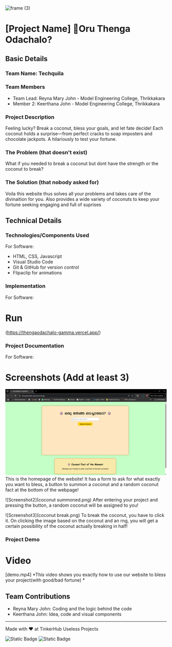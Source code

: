 <img width="3188" height="1202" alt="frame (3)" src="https://github.com/user-attachments/assets/517ad8e9-ad22-457d-9538-a9e62d137cd7" />


# [Project Name] 🎯Oru Thenga Odachalo?


## Basic Details
### Team Name: Techquila


### Team Members
- Team Lead: Reyna Mary John - Model Engineering College, Thrikkakara
- Member 2: Keerthana John - Model Engineering College, Thrikkakara

### Project Description
Feeling lucky? Break a coconut, bless your goals, and let fate decide! Each coconut holds a surprise—from perfect cracks to soap imposters and chocolate jackpots. A hilariously to test your fortune.

### The Problem (that doesn't exist)
What if you needed to break a coconut but dont have the strength or the coconut to break? 

### The Solution (that nobody asked for)
Voila this website thus solves all your problems and takes care of the divinaition for you. Also provides a wide variety of coconuts to keep your fortune seeking engaging and full of suprises

## Technical Details
### Technologies/Components Used
For Software:
- HTML, CSS, Javascript
- Visual Studio Code
- Git & GitHub for version control
- Flipaclip for animations

### Implementation
For Software:

# Run
(https://thengaodachalo-gamma.vercel.app/)

### Project Documentation
For Software:

# Screenshots (Add at least 3)
![Screenshot1](homepage.png)
This is the homepage of the website! It has a form to ask for what exactly you want to bless, a button to summon a coconut and a random coconut fact at the bottom of the webpage!

![Screenshot2](coconut summoned.png)
After entering your project and pressing the button, a random coconut will be assigned to you!

![Screenshot3](coconut break.png)
To break the coconut, you have to click it. On clicking the image based on the coconut and an rng, you will get a certain possibility of the coconut actually breaking in half!

### Project Demo
# Video
[demo.mp4]
*This video shows you exactly how to use our website to bless your project(with good/bad fortune) *

## Team Contributions
- Reyna Mary John: Coding and the logic behind the code
- Keerthana John: Idea, code and visual components
---
Made with ❤️ at TinkerHub Useless Projects 

![Static Badge](https://img.shields.io/badge/TinkerHub-24?color=%23000000&link=https%3A%2F%2Fwww.tinkerhub.org%2F)
![Static Badge](https://img.shields.io/badge/UselessProjects--25-25?link=https%3A%2F%2Fwww.tinkerhub.org%2Fevents%2FQ2Q1TQKX6Q%2FUseless%2520Projects)



